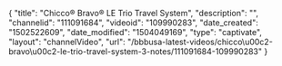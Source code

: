 {
    "title": "Chicco&reg; Bravo&reg; LE Trio Travel System",
    "description": "",
    "channelid": "111091684",
    "videoid": "109990283",
    "date_created": "1502522609",
    "date_modified": "1504049169",
    "type": "captivate",
    "layout": "channelVideo",
    "url": "\/bbbusa-latest-videos\/chicco\u00c2-bravo\u00c2-le-trio-travel-system-3-notes\/111091684-109990283"
}